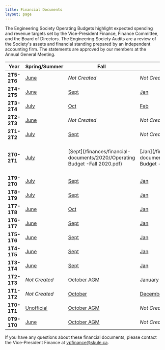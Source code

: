```yaml
---
title: Financial Documents
layout: page
---
```


The Engineering Society Operating Budgets highlight expected spending and revenue targets set by the Vice-President Finance, Finance Committee, and the Board of Directors. The Engineering Society Audits are a review of the Society's assets and financial standing prepared by an independent accounting firm. The statements are approved by our members at the Annual General Meeting.

| Year        | Spring/Summer                                                                                   | Fall                                                                                                                                              | Winter                                                                                                                | Audit                                                                                                                                     |
|-------------|-------------------------------------------------------------------------------------------------|---------------------------------------------------------------------------------------------------------------------------------------------------|-----------------------------------------------------------------------------------------------------------------------|-------------------------------------------------------------------------------------------------------------------------------------------|
| **2T5-2T6** | [June](https://docs.google.com/spreadsheets/d/1NVnSt_a2cQ0xeRkmY0rMBw90PLDtbu-r/edit?usp=drive_link&ouid=104564012679798970236&rtpof=true&sd=true)                | *Not Created*                                                                                                                                     | *Not Created*                                                                                                         | [BDO](https://drive.google.com/file/d/1deQB5HlDhcskCP71ZUVOv9V24flJbfXk/view?usp=sharing)                                                                          |
| **2T4-2T5** | [June](https://docs.google.com/spreadsheets/d/1_d3ul_agaiFirrz0Tl-afHfnZQrTy_W-/edit?usp=drive_link&ouid=104564012679798970236&rtpof=true&sd=true)                | [Sept](https://docs.google.com/spreadsheets/d/18SQEAURR5-cw8kIIK0W6N0BGsnjQNRLb/edit?usp=drive_link&ouid=104564012679798970236&rtpof=true&sd=true)                                                                                                                                     | [Jan](https://docs.google.com/spreadsheets/d/1w5p9Gtd7sneRhUwlYBBz9X7ry1pJdXQ5/edit?usp=drive_link&ouid=104564012679798970236&rtpof=true&sd=true)                                                                                                         | [BDO](https://drive.google.com/file/d/1S3Uma4bJ-oZ6RgJ7ljXdNvJ_XLNMMyf4/view?usp=drive_link)                                                                          |
| **2T3-2T4** | [July](https://docs.google.com/spreadsheets/d/1bdvxvr2P-s-5228jtktaeliIf8QZIkue)                | [Oct](https://docs.google.com/spreadsheets/d/1SAYRiSdZ3A_Ma9jzzDSOWNoqvKpK8mG_/edit?usp=drive_link&ouid=104564012679798970236&rtpof=true&sd=true)                                                                                                                                     | [Feb](https://docs.google.com/spreadsheets/d/1HDXM-9vnxKEpM5C5c7BxrF-mGDEzScX_/edit?usp=drive_link&ouid=104564012679798970236&rtpof=true&sd=true)                                                                                                         | [BDO](/finances/financial-documents/2023/2023-audit.pdf)                                                                          |
| **2T2-2T3** | [June](https://docs.google.com/spreadsheets/d/1Y7h9kabOe_6wLD9sx3wHlSfh2qreQyck)                | *Not Created*                                                                                                                                     | *Not Created*                                                                                                         | [BDO](https://drive.google.com/file/d/13BCZnL4yC-MIU82HKu0eqkgy7nBg1n2o/view?usp=sharing)                                                                                                                             |
| **2T1-2T2** | [July](https://docs.google.com/spreadsheets/d/12tP5Nn4Z4wbRXgik5C1m5HAh4MjPdLT1)                | [Sept](https://docs.google.com/spreadsheets/d/1dPqMuSf9cRIYP6Hp0dJnsxmbw8VoG-kt/edit?usp=sharing&ouid=111631590450340878953&rtpof=true&sd=true)   | *Not Created*                                                                                                         | [BDO](https://drive.google.com/file/d/1msmMP083HQ7FtqDudAogS8eTPRM_R3HL/view?usp=sharing)                                                 |
| **2T0-2T1** | [July](/finances/financial-documents/2020/Operating-Budget-July-2020.pdf)               | [Sept](/finances/financial-documents/2020//Operating Budget -Fall 2020.pdf)                                                               | [Jan](/finances/financial-documents/2020/Operating Budget - Winter 2021.pdf)                                  | [BDO](/finances/financial-documents/2020/University of Toronto Engineering Society - May 20 - Financial Statement.pdf)            |
| **1T9-2T0** | [July](/finances/financial-documents/2019/Operating-Budget-July-2019.pdf)               | [Sept](/finances/financial-documents/2019/Operating-Budget-September-29.pdf)                                                              | [Jan](/finances/financial-documents/2019/operating_budget_January_2020.pdf)                                   | [BDO](/finances/financial-documents/2019/Audited-Financial-Statements-May2019.pdf)                                                |
| **1T8-1T9** | [July](/finances/financial-documents/2018/Operating-Budget-July-2018.pdf)               | [Sept](/finances/financial-documents/2018/Operating-Budget-September-2018.pdf)                                                            | [Jan](/finances/financial-documents/2019/Operating-Budget-January-2019.pdf)                                   | [BDO](/finances/financial-documents/2018/Financial-Audit-May-2018.pdf)                                                            |
| **1T7-1T8** | [June](/finances/financial-documents/2017/Budget-June-2017.pdf)                         | [Oct](/finances/financial-documents/2017/Budget-October-2017.xlsx-Final.pdf)                                                              | [Jan](/finances/financial-documents/2018/Budget-Jan-2018.pdf)                                                 | [BDO](/finances/financial-documents/2017/Financial-Audit-May-2017.pdf)                                                            |
| **1T6-1T7** | [June](/finances/financial-documents/2013/Summer_Budget_2016_Engsoc.pdf)                | [Sept](/finances/financial-documents/2017/Fall_Budget_2016_Engsoc-Updated-since-Summer.xlsx-Budget.pdf)                                   | [Jan](/finances/financial-documents/2017/Winter_Budget_2017_Engsoc.xlsx-Budget.pdf)                           | [BDO](/finances/financial-documents/2017/Final-Audit-2016-2016.pdf)                                                               |
| **1T5-1T6** | [June](/finances/financial-documents/2015/Operating-Budget-2015-2016.pdf)               | [Sept](/finances/financial-documents/2013/1T5-1T6-Fall-Budget.pdf)                                                                        | [Jan](/finances/financial-documents/2013/1T5-1T6-Winter-Budget-Jan.pdf)                                       | [BDO](/finances/financial-documents/2017/Final-Audit-2016-2016.pdf)                                                               |
| **1T4-1T5** | [June](/finances/financial-documents/2015/June_Budget_2014-2015.pdf)                    | [Sept](/finances/financial-documents/2015/Fall_2014_budget.pdf)                                                                           | [Jan](/finances/financial-documents/2013/1T4-1T5-Winter-Budget-Jan.pdf)                                       | [BDO](/finances/financial-documents/2015/Issued-Financial-Statements-University-of-Toronto-Engineering-Society-May-31-2015.pdf)   |
| **1T3-1T4** | [June](/finances/financial-documents/2013/1T3-1T4-Operating-Budget-June-2013.pdf)       | [Sept](/finances/financial-documents/2013/2013-2014-Operating-Budget-for-Sept-Board-Meeting-Revised.pdf)                                  | [Jan](/finances/financial-documents/2013/2013-2014-Operating-Budget-for-Jan-Board-Meeting.pdf)                | [BDO](/finances/financial-documents/2015/Audit-2013-2014.compressed.pdf)                                                          |
| **1T2-1T3** | *Not Created*                                                                                   | [October AGM](/finances/financial-documents/2013/1T2-1T3-AGM-Operating-Budget.pdf)                                                        | [January](/finances/financial-documents/2013/1T2-1T3-Winter-Operating-Budget-Tables-February-28-20131.pdf)    | [BDO](/finances/financial-documents/2013/2012-2013-Audit-BDO.pdf)                                                                 |
| **1T1-1T2** | *Not Created*                                                                                   | [October](/finances/financial-documents/2013/October-Operating-Budget-2011-2012.pdf)                                                      | [December Amendment](/finances/financial-documents/2013/December-Budget-Amendments-2011-2012.pdf)             | [BDO Draft](/finances/financial-documents/2013/University-of-Toronto-Engineering-Society-2012-Final-Audit.pdf)                    |
| **1T0-1T1** | [Unofficial](/finances/financial-documents/2013/Unofficial-July-Budget-2010-2011.pdf)   | [October AGM](/finances/financial-documents/2013/October-AGM-Operating-Budget-2010-2011.pdf)                                              | *Not Created*                                                                                                         | [Collins-Barrow](/finances/financial-documents/2013/1T0-1T1-Engineering-Society-Financial-Statements.pdf)                         |
| **0T9-1T0** | [June](/finances/financial-documents/2013/Operating-Budget-2009-2010-June-7.pdf)        | [October AGM](/finances/financial-documents/2013/October-AGM-Budget-2009-2010.pdf)                                                        | *Not Created*                                                                                                         | [Collins-Barrow](/finances/financial-documents/2013/0T9-1T0-Engineering-Society-Financial-Statements.pdf)                         |

If you have any questions about these financial documents, please contact the Vice-President Finance at <vpfinance@skule.ca>.
